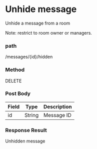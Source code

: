# Unhide message
Unhide a message from a room

Note: restrict to room owner or managers.


### path
/messages/{id}/hidden

### Method
DELETE


### Post Body
| Field         | Type   | Description          |
| ------------- | ------ | -------------------- |
| id            | String | Message ID  |



### Response Result
Unhidden message
